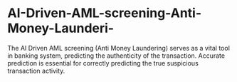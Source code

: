 # AI-Driven-AML-screening-Anti-Money-Launderi-
The AI Driven AML screening (Anti Money Laundering) serves as a vital tool in banking system, predicting the authenticity of the transaction. Accurate prediction is essential for correctly predicting the true suspicious transaction activity.


